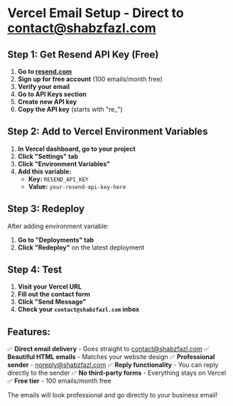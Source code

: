 # Vercel Email Setup - Direct to contact@shabzfazl.com

## Step 1: Get Resend API Key (Free)

1. **Go to [resend.com](https://resend.com)**
2. **Sign up for free account** (100 emails/month free)
3. **Verify your email**
4. **Go to API Keys section**
5. **Create new API key**
6. **Copy the API key** (starts with "re_")

## Step 2: Add to Vercel Environment Variables

1. **In Vercel dashboard, go to your project**
2. **Click "Settings" tab**
3. **Click "Environment Variables"**
4. **Add this variable:**
   - **Key:** `RESEND_API_KEY`
   - **Value:** `your-resend-api-key-here`

## Step 3: Redeploy

After adding environment variable:
1. **Go to "Deployments" tab**
2. **Click "Redeploy"** on the latest deployment

## Step 4: Test

1. **Visit your Vercel URL**
2. **Fill out the contact form**
3. **Click "Send Message"**
4. **Check your `contact@shabzfazl.com` inbox**

## Features:

✅ **Direct email delivery** - Goes straight to contact@shabzfazl.com
✅ **Beautiful HTML emails** - Matches your website design
✅ **Professional sender** - noreply@shabzfazl.com
✅ **Reply functionality** - You can reply directly to the sender
✅ **No third-party forms** - Everything stays on Vercel
✅ **Free tier** - 100 emails/month free

The emails will look professional and go directly to your business email!

